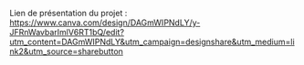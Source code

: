 Lien de présentation du projet : https://www.canva.com/design/DAGmWIPNdLY/y-JFRnWavbarImlV6RT1bQ/edit?utm_content=DAGmWIPNdLY&utm_campaign=designshare&utm_medium=link2&utm_source=sharebutton
